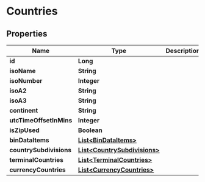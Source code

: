 
# Countries

## Properties
Name | Type | Description | Notes
------------ | ------------- | ------------- | -------------
**id** | **Long** |  | 
**isoName** | **String** |  |  [optional]
**isoNumber** | **Integer** |  | 
**isoA2** | **String** |  |  [optional]
**isoA3** | **String** |  |  [optional]
**continent** | **String** |  |  [optional]
**utcTimeOffsetInMins** | **Integer** |  | 
**isZipUsed** | **Boolean** |  |  [optional]
**binDataItems** | [**List&lt;BinDataItems&gt;**](BinDataItems.md) |  |  [optional]
**countrySubdivisions** | [**List&lt;CountrySubdivisions&gt;**](CountrySubdivisions.md) |  |  [optional]
**terminalCountries** | [**List&lt;TerminalCountries&gt;**](TerminalCountries.md) |  |  [optional]
**currencyCountries** | [**List&lt;CurrencyCountries&gt;**](CurrencyCountries.md) |  |  [optional]



